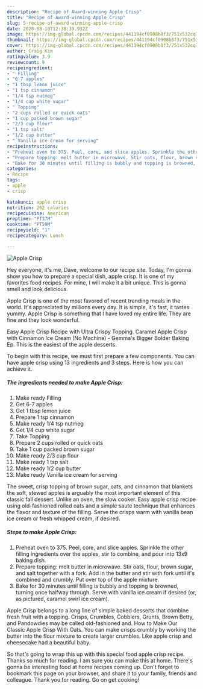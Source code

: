 ```yaml
---
description: "Recipe of Award-winning Apple Crisp"
title: "Recipe of Award-winning Apple Crisp"
slug: 5-recipe-of-award-winning-apple-crisp
date: 2020-08-10T12:38:39.932Z
image: https://img-global.cpcdn.com/recipes/441194cf0908b8f3/751x532cq70/apple-crisp-recipe-main-photo.jpg
thumbnail: https://img-global.cpcdn.com/recipes/441194cf0908b8f3/751x532cq70/apple-crisp-recipe-main-photo.jpg
cover: https://img-global.cpcdn.com/recipes/441194cf0908b8f3/751x532cq70/apple-crisp-recipe-main-photo.jpg
author: Craig Kim
ratingvalue: 3.9
reviewcount: 9
recipeingredient:
- " Filling"
- "6-7 apples"
- "1 tbsp lemon juice"
- "1 tsp cinnamon"
- "1/4 tsp nutmeg"
- "1/4 cup white sugar"
- " Topping"
- "2 cups rolled or quick oats"
- "1 cup packed brown sugar"
- "2/3 cup flour"
- "1 tsp salt"
- "1/2 cup butter"
- " Vanilla ice cream for serving"
recipeinstructions:
- "Preheat oven to 375. Peel, core, and slice apples. Sprinkle the other filling ingredients over the apples, stir to combine, and pour into 13x9 baking dish."
- "Prepare topping: melt butter in microwave. Stir oats, flour, brown sugar, and salt together with a fork. Add in the butter and stir with fork until it&#39;s combined and crumbly. Put over top of the apple mixture."
- "Bake for 30 minutes until filling is bubbly and topping is browned, turning once halfway through. Serve with vanilla ice cream if desired (or, as pictured, caramel swirl ice cream)."
categories:
- Recipe
tags:
- apple
- crisp

katakunci: apple crisp 
nutrition: 262 calories
recipecuisine: American
preptime: "PT37M"
cooktime: "PT59M"
recipeyield: "1"
recipecategory: Lunch

---
```



![Apple Crisp](https://img-global.cpcdn.com/recipes/441194cf0908b8f3/751x532cq70/apple-crisp-recipe-main-photo.jpg)

Hey everyone, it's me, Dave, welcome to our recipe site. Today, I'm gonna show you how to prepare a special dish, apple crisp. It is one of my favorites food recipes. For mine, I will make it a bit unique. This is gonna smell and look delicious.

Apple Crisp is one of the most favored of recent trending meals in the world. It's appreciated by millions every day. It is simple, it's fast, it tastes yummy. Apple Crisp is something that I have loved my entire life. They are fine and they look wonderful.

Easy Apple Crisp Recipe with Ultra Crispy Topping. Caramel Apple Crisp with Cinnamon Ice Cream (No Machine) - Gemma&#39;s Bigger Bolder Baking Ep. This is the easiest of the apple desserts.


To begin with this recipe, we must first prepare a few components. You can have apple crisp using 13 ingredients and 3 steps. Here is how you can achieve it.

##### The ingredients needed to make Apple Crisp:

1. Make ready  Filling
1. Get 6-7 apples
1. Get 1 tbsp lemon juice
1. Prepare 1 tsp cinnamon
1. Make ready 1/4 tsp nutmeg
1. Get 1/4 cup white sugar
1. Take  Topping
1. Prepare 2 cups rolled or quick oats
1. Take 1 cup packed brown sugar
1. Make ready 2/3 cup flour
1. Make ready 1 tsp salt
1. Make ready 1/2 cup butter
1. Make ready  Vanilla ice cream for serving


The sweet, crisp topping of brown sugar, oats, and cinnamon that blankets the soft, stewed apples is arguably the most important element of this classic fall dessert. Unlike an oven, the slow cooker. Easy apple crisp recipe using old-fashioned rolled oats and a simple saute technique that enhances the flavor and texture of the filling. Serve the crisps warm with vanilla bean ice cream or fresh whipped cream, if desired. 

##### Steps to make Apple Crisp:

1. Preheat oven to 375. Peel, core, and slice apples. Sprinkle the other filling ingredients over the apples, stir to combine, and pour into 13x9 baking dish.
1. Prepare topping: melt butter in microwave. Stir oats, flour, brown sugar, and salt together with a fork. Add in the butter and stir with fork until it&#39;s combined and crumbly. Put over top of the apple mixture.
1. Bake for 30 minutes until filling is bubbly and topping is browned, turning once halfway through. Serve with vanilla ice cream if desired (or, as pictured, caramel swirl ice cream).


Apple Crisp belongs to a long line of simple baked desserts that combine fresh fruit with a topping. Crisps, Crumbles, Cobblers, Grunts, Brown Betty, and Pandowdies may be called old-fashioned and. How to Make Our Classic Apple Crisp With Oats. You can make crisps crumbly by working the butter into the flour mixture to create larger crumbles. Like apple crisp and cheesecake had a beautiful baby. 

So that's going to wrap this up with this special food apple crisp recipe. Thanks so much for reading. I am sure you can make this at home. There's gonna be interesting food at home recipes coming up. Don't forget to bookmark this page on your browser, and share it to your family, friends and colleague. Thank you for reading. Go on get cooking!
